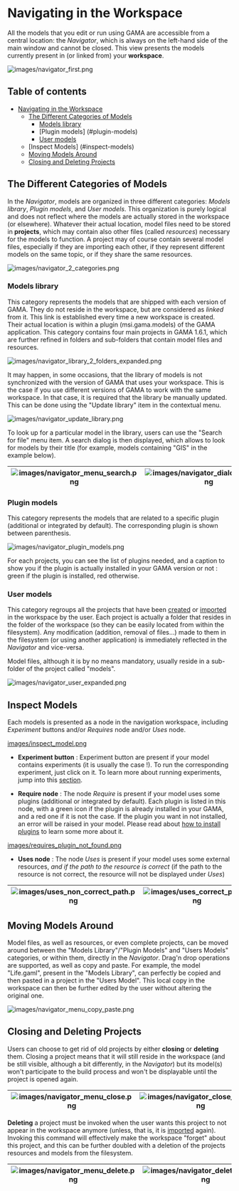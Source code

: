 
# Navigating in the Workspace

All the models that you edit or run using GAMA are accessible from a central location: the _Navigator_, which is always on the left-hand side of the main window and cannot be closed. This view presents the models currently present in (or linked from) your **workspace**.

![images/navigator_first.png](images/navigator_first.png)

## Table of contents 

* [Navigating in the Workspace](#navigating-in-the-workspace)
	* [The Different Categories of Models](#the-different-categories-of-models)
		* [Models library](#models-library)
		* [Plugin models] (#plugin-models)
		* [User models](#user-models)
	* [Inspect Models] (#inspect-models)
	* [Moving Models Around](#moving-models-around)
	* [Closing and Deleting Projects](#closing-and-deleting-projects)


## The Different Categories of Models

In the _Navigator_, models are organized in three different categories: _Models library_, _Plugin models_, and _User models_. This organization is purely logical and does not reflect where the models are actually stored in the workspace (or elsewhere). Whatever their actual location, model files need to be stored in **projects**, which may contain also other files (called _resources_) necessary for the models to function. A project may of course contain several model files, especially if they are importing each other, if they represent different models on the same topic, or if they share the same resources.

![images/navigator_2_categories.png](images/navigator_2_categories.png)

### Models library

This category represents the models that are shipped with each version of GAMA. They do not reside in the workspace, but are considered as _linked_ from it. This link is established every time a new workspace is created. Their actual location is within a plugin (msi.gama.models) of the GAMA application. This category contains four main projects in GAMA 1.6.1, which are further refined in folders and sub-folders that contain model files and resources.

![images/navigator_library_2_folders_expanded.png](images/navigator_library_2_folders_expanded.png)

It may happen, in some occasions, that the library of models is not synchronized with the version of GAMA that uses your workspace. This is the case if you use different versions of GAMA to work with the same workspace. In that case, it is required that the library be manually updated. This can be done using the "Update library" item in the contextual menu.

![images/navigator_update_library.png](images/navigator_update_library.png)


To look up for a particular model in the library, users can use the "Search for file" menu item. A search dialog is then displayed, which allows to look for models by their title (for example, models containing "GIS" in the example below).


|![images/navigator_menu_search.png](images/navigator_menu_search.png)|![images/navigator_dialog_search.png](images/navigator_dialog_search.png)|
|---|---|

### Plugin models

This category represents the models that are related to a specific plugin (additional or integrated by default). The corresponding plugin is shown between parenthesis.

![images/navigator_plugin_models.png](images/navigator_plugin_models.png)

For each projects, you can see the list of plugins needed, and a caption to show you if the plugin is actually installed in your GAMA version or not : green if the plugin is installed, red otherwise.

### User models

This category regroups all the projects that have been [created](https://github.com/gama-platform/gama/wiki/Content\References\PlatformDocumentation\EditingModels\GamlEditorGeneralities.md) or [imported](https://github.com/gama-platform/gama/wiki/Content\References\PlatformDocumentation\WorkspaceProjectsAndModels\ImportingModels.md) in the workspace by the user. Each project is actually a folder that resides in the folder of the workspace (so they can be easily located from within the filesystem). Any modification (addition, removal of files…) made to them in the filesystem (or using another application) is immediately reflected in the _Navigator_ and vice-versa.

Model files, although it is by no means mandatory, usually reside in a sub-folder of the project called "models".

![images/navigator_user_expanded.png](images/navigator_user_expanded.png)

## Inspect Models

Each models is presented as a node in the navigation workspace, including _Experiment_ buttons and/or _Requires_ node and/or _Uses_ node.

[images/inspect_model.png](images/inspect_model.png)

* **Experiment button** : Experiment button are present if your model contains experiments (it is usually the case !). To run the corresponding experiment, just click on it. To learn more about running experiments, jump into this [section](LaunchingExperiments).

* **Require node** : The node _Require_ is present if your model uses some plugins (additional or integrated by default). Each plugin is listed in this node, with a green icon if the plugin is already installed in your GAMA, and a red one if it is not the case. If the plugin you want in not installed, an error will be raised in your model. Please read about [how to install plugins](InstallingPlugins) to learn some more about it.

[images/requires_plugin_not_found.png](images/requires_plugin_not_found.png)

* **Uses node** : The node _Uses_ is present if your model uses some external resources, *and if the path to the resource is correct* (if the path to the resource is not correct, the resource will not be displayed under _Uses_)

|![images/uses_non_correct_path.png](images/uses_non_correct_path.png)|![images/uses_correct_path.png](images/uses_correct_path.png)|
|---|---|

## Moving Models Around
Model files, as well as resources, or even complete projects, can be moved around between the "Models Library"/"Plugin Models" and "Users Models" categories, or within them, directly in the _Navigator_. Drag'n drop operations are supported, as well as copy and paste. For example, the model "Life.gaml", present in the "Models Library", can perfectly be copied and then pasted in a project in the "Users Model". This local copy in the workspace can then be further edited by the user without altering the original one.

![images/navigator_menu_copy_paste.png](images/navigator_menu_copy_paste.png)


## Closing and Deleting Projects
Users can choose to get rid of old projects by either **closing** or **deleting** them. Closing a project means that it will still reside in the workspace (and be still visible, although a bit differently, in the _Navigator_) but its model(s) won't participate to the build process and won't be displayable until the project is opened again.

|![images/navigator_menu_close.png](images/navigator_menu_close.png)|![images/navigator_close_result.png](images/navigator_close_result.png)|
|---|---|

**Deleting** a project must be invoked when the user wants this project to not appear in the workspace anymore (unless, that is, it is [imported](https://github.com/gama-platform/gama/wiki/Content\References\PlatformDocumentation\WorkspaceProjectsAndModels\ImportingModels.md) again). Invoking this command will effectively make the workspace "forget" about this project, and this can be further doubled with a deletion of the projects resources and models from the filesystem.

| ![images/navigator_menu_delete.png](images/navigator_menu_delete.png) | ![images/navigator_delete_dialog.png](images/navigator_delete_dialog.png) |
|---|---|